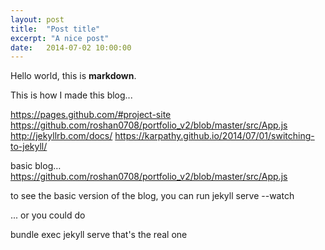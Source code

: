 ```yaml
---
layout: post
title:  "Post title"
excerpt: "A nice post"
date:   2014-07-02 10:00:00
---
```


Hello world, this is **markdown**.

This is how I made this blog...

https://pages.github.com/#project-site 
https://github.com/roshan0708/portfolio_v2/blob/master/src/App.js 
http://jekyllrb.com/docs/ 
https://karpathy.github.io/2014/07/01/switching-to-jekyll/ 


basic blog… https://github.com/roshan0708/portfolio_v2/blob/master/src/App.js 

to see the basic version of the blog, you can run jekyll serve --watch

... or you could do 

bundle exec jekyll serve that's the real one